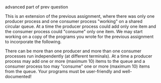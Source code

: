advanced part of prev question

This is an extension of the previous assignment, where there was only one producer process and one consumer process "working" on a shared circular queue. At a time the producer process could add only one item and the consumer process could "consume" only one item. We may start working on a copy of the programs you wrote for the previous assignment to incorporate the following.

There can be more than one producer and more than one consumer processes run independently (at different terminals).
At a time a producer process may add one or more (maximum 10) items to the queue and a consumer process too may "consume" one or more (maximum 10) items from the queue.
Your programs must be user-friendly and well-documented!
